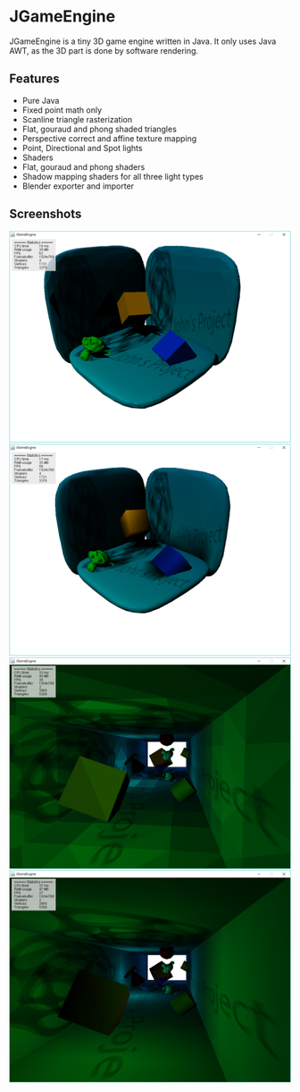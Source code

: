 # JGameEngine

JGameEngine is a tiny 3D game engine written in Java. 
It only uses Java AWT, as the 3D part is done by software rendering.

## Features 
* Pure Java
* Fixed point math only
* Scanline triangle rasterization 
* Flat, gouraud and phong shaded triangles
* Perspective correct and affine texture mapping
* Point, Directional and Spot lights
* Shaders
* Flat, gouraud and phong shaders
* Shadow mapping shaders for all three light types
* Blender exporter and importer

## Screenshots
![Screenshot](Images/Example1.PNG "Example1")
![Screenshot](Images/Example2.PNG "Example2")
![Screenshot](Images/Example3.PNG "Example3")
![Screenshot](Images/Example4.PNG "Example4")